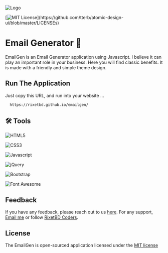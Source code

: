 
![Logo](https://i.ibb.co/Qkcw5KN/email-3249062-1280.jpg)



[![MIT License](https://img.shields.io/apm/l/atomic-design-ui.svg?)](https://github.com/tterb/atomic-design-ui/blob/master/LICENSEs)



# Email Generator 📧

EmailGen is an Email Generator application using Javascript. I believe it can play an important role in your business. Here you will find classic benefits. It is made with a friendly and simple theme design. 


## Run The Application

Just copy this URL, and run into your website ...

```bash
  https://rixetbd.github.io/emailgen/
```

## 🛠 Tools
![HTML5](https://img.shields.io/badge/HTML5-E34F26?style=for-the-badge&logo=html5&logoColor=white) 

![CSS3](https://img.shields.io/badge/CSS3-1572B6?style=for-the-badge&logo=css3&logoColor=white)

![Javascript](https://img.shields.io/badge/JavaScript-323330?style=for-the-badge&logo=javascript&logoColor=F7DF1E)

![jQuery](https://img.shields.io/badge/jQuery-0769AD?style=for-the-badge&logo=jquery&logoColor=white)

![Bootstrap](https://img.shields.io/badge/Bootstrap-563D7C?style=for-the-badge&logo=bootstrap&logoColor=white)

![Font Awesome](https://img.shields.io/badge/Font_Awesome-339AF0?style=for-the-badge&logo=fontawesome&logoColor=white)



## Feedback

If you have any feedback, please reach out to us [here](https://www.facebook.com/rixetbd/reviews/). For any support, [Email me](mailto:rixetbd@gmail.com) or follow [RixetBD Coders](https://facebook.com/rixetbd).
## License

The EmailGen is open-sourced application licensed under the [MIT license](https://choosealicense.com/licenses/mit/)

